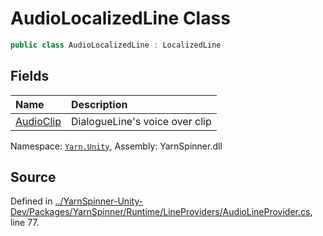 # AudioLocalizedLine Class


```csharp
public class AudioLocalizedLine : LocalizedLine
```



## Fields
|Name|Description|
|:---|:---|
|[AudioClip](/api/csharp/yarn.unity/audiolocalizedline.audioclip.md)| DialogueLine's voice over clip |
<div class="class-metadata">

Namespace: [`Yarn.Unity`](/api/csharp/yarn.unity/README.md), Assembly: YarnSpinner.dll
</div>

## Source
Defined in [../YarnSpinner-Unity-Dev/Packages/YarnSpinner/Runtime/LineProviders/AudioLineProvider.cs](https://github.com/YarnSpinnerTool/YarnSpinner-Unity//blob/develop/Runtime/LineProviders/AudioLineProvider.cs#L77), line 77.

